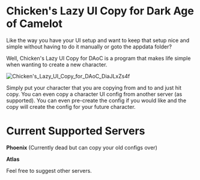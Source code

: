 # Chicken's Lazy UI Copy for Dark Age of Camelot

Like the way you have your UI setup and want to keep that setup nice and simple without having to do it manually or goto the appdata folder?

Well, Chicken's Lazy UI Copy for DAoC is a program that makes life simple when wanting to create a new character. 

![Chicken's_Lazy_UI_Copy_for_DAoC_DiaJLxZs4f](https://user-images.githubusercontent.com/24850017/169150377-049d306d-c08b-4ac9-9113-f234f8ca46f6.png)

Simply put your character that you are copying from and to and just hit copy. You can even copy a character UI config from another server (as supported).
You can even pre-create the config if you would like and the copy will create the config for your future character.

# Current Supported Servers

**Phoenix** (Currently dead but can copy your old configs over)

**Atlas** 

Feel free to suggest other servers. 
